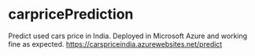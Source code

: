 # carpricePrediction
Predict used cars price in India.
Deployed in Microsoft Azure and working fine as expected.
https://carspriceindia.azurewebsites.net/predict
